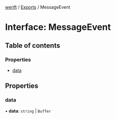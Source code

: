 [werift](../README.md) / [Exports](../modules.md) / MessageEvent

# Interface: MessageEvent

## Table of contents

### Properties

- [data](MessageEvent.md#data)

## Properties

### data

• **data**: `string` \| `Buffer`
